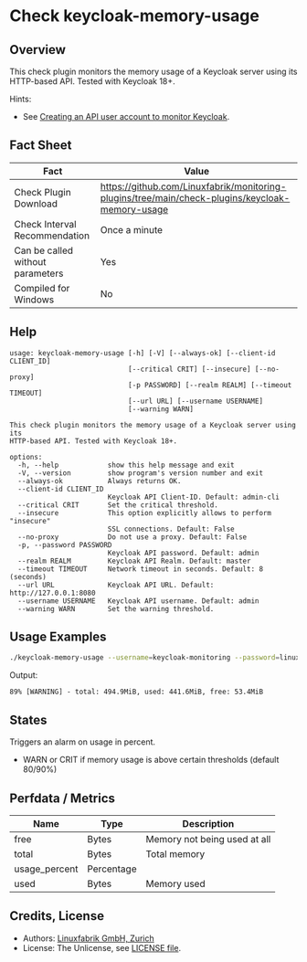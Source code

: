 # Check keycloak-memory-usage

## Overview

This check plugin monitors the memory usage of a Keycloak server using its HTTP-based API. Tested with Keycloak 18+.

Hints:

* See [Creating an API user account to monitor Keycloak](https://github.com/Linuxfabrik/monitoring-plugins/blob/main/PLUGINS-KEYCLOAK.rst).


## Fact Sheet

| Fact | Value |
|----|----|
| Check Plugin Download                 | <https://github.com/Linuxfabrik/monitoring-plugins/tree/main/check-plugins/keycloak-memory-usage> |
| Check Interval Recommendation         | Once a minute |
| Can be called without parameters      | Yes |
| Compiled for Windows                  | No |


## Help

```text
usage: keycloak-memory-usage [-h] [-V] [--always-ok] [--client-id CLIENT_ID]
                             [--critical CRIT] [--insecure] [--no-proxy]
                             [-p PASSWORD] [--realm REALM] [--timeout TIMEOUT]
                             [--url URL] [--username USERNAME]
                             [--warning WARN]

This check plugin monitors the memory usage of a Keycloak server using its
HTTP-based API. Tested with Keycloak 18+.

options:
  -h, --help            show this help message and exit
  -V, --version         show program's version number and exit
  --always-ok           Always returns OK.
  --client-id CLIENT_ID
                        Keycloak API Client-ID. Default: admin-cli
  --critical CRIT       Set the critical threshold.
  --insecure            This option explicitly allows to perform "insecure"
                        SSL connections. Default: False
  --no-proxy            Do not use a proxy. Default: False
  -p, --password PASSWORD
                        Keycloak API password. Default: admin
  --realm REALM         Keycloak API Realm. Default: master
  --timeout TIMEOUT     Network timeout in seconds. Default: 8 (seconds)
  --url URL             Keycloak API URL. Default: http://127.0.0.1:8080
  --username USERNAME   Keycloak API username. Default: admin
  --warning WARN        Set the warning threshold.
```


## Usage Examples

```bash
./keycloak-memory-usage --username=keycloak-monitoring --password=linuxfabrik --url=http://keycloak:8080 --warning=80 --critical=90
```

Output:

```text
89% [WARNING] - total: 494.9MiB, used: 441.6MiB, free: 53.4MiB
```


## States

Triggers an alarm on usage in percent.

* WARN or CRIT if memory usage is above certain thresholds (default 80/90%)


## Perfdata / Metrics

| Name          | Type       | Description                  |
|---------------|------------|------------------------------|
| free          | Bytes      | Memory not being used at all |
| total         | Bytes      | Total memory                 |
| usage_percent | Percentage |                              |
| used          | Bytes      | Memory used                  |


## Credits, License

* Authors: [Linuxfabrik GmbH, Zurich](https://www.linuxfabrik.ch)
* License: The Unlicense, see [LICENSE file](https://unlicense.org/).
